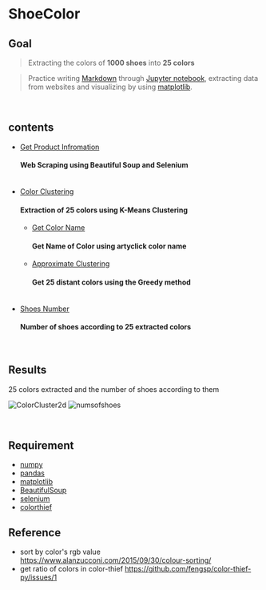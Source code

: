 # ShoeColor

**Goal**
---
>Extracting the colors of <b>1000 shoes</b> into <b>25 colors</b>

>Practice writing [Markdown](https://en.wikipedia.org/wiki/Markdown) through [Jupyter notebook](https://en.wikipedia.org/wiki/Project_Jupyter), extracting data from websites and visualizing by using [matplotlib](https://matplotlib.org/).

<br>

**contents**
---
* [Get Product Infromation](/data_crawl/GetProducts.ipynb)
  #### Web Scraping using Beautiful Soup and Selenium
  <br>
* [Color Clustering](/color/ColorClustering.ipynb)
  #### Extraction of 25 colors using K-Means Clustering
    * [Get Color Name](/data_crawl/GetColorName.ipynb)
      #### Get Name of Color using artyclick color name
    * [Approximate Clustering](/color/ApproximateClustering.ipynb)
      #### Get 25 distant colors using the Greedy method
  <br>
* [Shoes Number](/graph/shoesNumber.ipynb)
  #### Number of shoes according to 25 extracted colors
  <br>


**Results**
---
25 colors extracted and the number of shoes according to them

![ColorCluster2d](https://user-images.githubusercontent.com/67538999/206905496-a04a1cb6-1434-4a0c-b55c-dd70cd146e50.png)
![numsofshoes](https://user-images.githubusercontent.com/67538999/206905415-986dd66b-c29c-447c-ad4e-51161fe05ba7.png)

<br>

**Requirement**
---
* [numpy](https://numpy.org/)
* [pandas](https://pandas.pydata.org/)
* [matplotlib](https://matplotlib.org/)
* [BeautifulSoup](https://pypi.org/project/beautifulsoup4/)
* [selenium](https://selenium-python.readthedocs.io/)
* [colorthief](https://pypi.org/project/colorthief/)

**Reference**
---
- sort by color's rgb value
  https://www.alanzucconi.com/2015/09/30/colour-sorting/
- get ratio of colors in color-thief 
  https://github.com/fengsp/color-thief-py/issues/1

